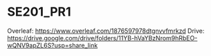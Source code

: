 # SE201_PR1
Overleaf: https://www.overleaf.com/1876597978dtgnvvfmrkzd
Drive: https://drive.google.com/drive/folders/11YB-hVaYBzNrom9hRbEO-wQNV9apZL6S?usp=share_link
